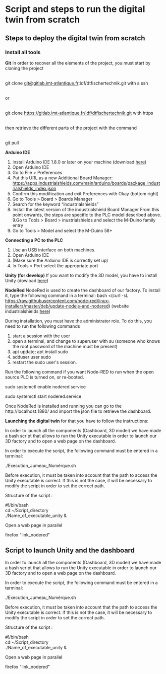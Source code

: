 # Script and steps to run the digital twin from scratch
## Steps to deploy the digital twin from scratch
### Install all tools
**Git**
In order to recover all the elements of the project, you must start by cloning the project
 
<br>git clone git@gitlab.imt-atlantique.fr:idf/dtfischertechnik.git with a ssh
 
<br>or
 
<br>git clone https://gitlab.imt-atlantique.fr/idf/dtfischertechnik.git with https
 
<br>then retrieve the different parts of the project with the command
 
<br>git pull

**Arduino IDE**
1. Install Arduino IDE 1.8.0 or later on your machine (download [here](https://www.arduino.cc/en/software/))
2. Open Arduino IDE
3. Go to File > Preferences
4. Put this URL as a new Additional Board Manager:
https://apps.industrialshields.com/main/arduino/boards/package_industrialshields_index.json
5. Confirm this modification and exit Preferences with Okay (bottom right)
6. Go to Tools > Board  > Boards Manager
7. Search for the keyword “industrialshields”
8. Install the latest version of the industrialshield Board Manager
From this point onwards, the steps are specific to the PLC model described above.
9.Go to Tools > Board > inustrialshields and select the M-Duino family entry
10. Go to Tools > Model and select the M-Duino 58+

**Connecting a PC to the PLC**
1. Use an USB interface on both machines.
2. Open Arduino IDE
3. (Make sure the Arduino IDE is correctly set up)
4. In Tools > Port select the appropriate port

**Unity (for develop)**
If you want to modify the 3D model, you have to install Unity (dowload [here](https://unity.com/fr/download/))

**NodeRed**
NodeRed is used to create the dashboard of our factory. To install it, type the following command in a terminal:
bash <(curl -sL https://raw.githubusercontent.com/node-red/linux-installers/master/deb/update-nodejs-and-nodered)
(website industrialshields [here](https://www.industrialshields.com/blog/arduino-industrial-1/post/arduino-tutorial-node-red-dashboard-and-arduino-web-server-440#:~:text=Node%2DRED%20is%20a%20programming,runtime%20in%20a%20single%20click/))

During installation, you must have the administrator role. To do this, you need to run the following commands
1. start a session with the user
2. open a terminal, and change to superuser with su (someone who knows the root password of the machine must be present)
3. apt update; apt install sudo
4. adduser user sudo
5. restart the sudo user's session.

Run the following command if you want Node-RED to run when the open source PLC is turned on, or re-booted.

sudo systemctl enable nodered.service

sudo systemctl start nodered.service

Once NodeRed is installed and running you can go to the http://localhost:1880/ and import the json file to retrieve the dashboard.

**Launching the digital twin**
for that you have to follow the instructions:

In order to launch all the components (Dashboard, 3D model) we have made a bash script that allows to run the Unity executable in order to launch our 3D factory and to open a web page on the dashboard.

In order to execute the script, the following command must be entered in a terminal:

./Execution_Jumeau_Numérque.sh

Before execution, it must be taken into account that the path to access the Unity executable is correct. If this is not the case, it will be necessary to modify the script in order to set the correct path.

Structure of the script :

#!/bin/bash
<br>cd ~/Script_directory
<br>./Name_of_executable_unity &

Open a web page in parallel

firefox "link_nodered"

## Script to launch Unity and the dashboard
In order to launch all the components (Dashboard, 3D model) we have made a bash script that allows to run the Unity executable in order to launch our 3D factory and to open a web page on the dashboard.

In order to execute the script, the following command must be entered in a terminal:

./Execution_Jumeau_Numérque.sh

Before execution, it must be taken into account that the path to access the Unity executable is correct. If this is not the case, it will be necessary to modify the script in order to set the correct path.

Structure of the script :

#!/bin/bash
<br>cd ~/Script_directory
<br>./Name_of_executable_unity &

Open a web page in parallel

firefox "link_nodered"
